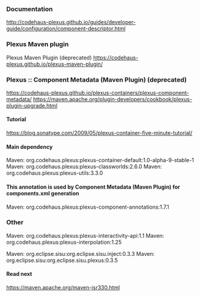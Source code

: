 ### Documentation

http://codehaus-plexus.github.io/guides/developer-guide/configuration/component-descriptor.html

### Plexus Maven plugin

Plexus Maven Plugin (deprecated)
https://codehaus-plexus.github.io/plexus-maven-plugin/

### Plexus :: Component Metadata (Maven Plugin) (deprecated)

https://codehaus-plexus.github.io/plexus-containers/plexus-component-metadata/
https://maven.apache.org/plugin-developers/cookbook/plexus-plugin-upgrade.html

#### Tutorial

https://blog.sonatype.com/2009/05/plexus-container-five-minute-tutorial/

#### Main dependency
Maven: org.codehaus.plexus:plexus-container-default:1.0-alpha-9-stable-1
Maven: org.codehaus.plexus:plexus-classworlds:2.6.0
Maven: org.codehaus.plexus:plexus-utils:3.3.0

#### This annotation is used by  Component Metadata (Maven Plugin) for components.xml generation 
Maven: org.codehaus.plexus:plexus-component-annotations:1.7.1

### Other

Maven: org.codehaus.plexus:plexus-interactivity-api:1.1
Maven: org.codehaus.plexus:plexus-interpolation:1.25

Maven: org.eclipse.sisu:org.eclipse.sisu.inject:0.3.3
Maven: org.eclipse.sisu:org.eclipse.sisu.plexus:0.3.5

#### Read next

https://maven.apache.org/maven-jsr330.html